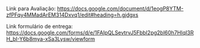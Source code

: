 Link para Avaliação:
https://docs.google.com/document/d/1eogP8YTM-zfPFqy4MMadArEM314Dxvq1/edit#heading=h.gjdgxs

Link formulário de entrega: https://docs.google.com/forms/d/e/1FAIpQLSevtrvJ5FbbI2pg2bl60h7HIqI3RH_bI-Y6b8mya-xSa3Lysw/viewform

